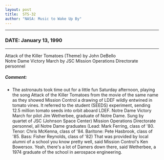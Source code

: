 ```yaml
---
layout: post
title:  STS-32
author: "NASA: Music to Wake Up By"
---
```


----
### DATE: January 13, 1990
----
Attack of the Killer Tomatoes (Theme) by John DeBello<br />Notre Dame Victory March by JSC Mission Operations Directorate personnel

##### Comment:
* The astronauts took time out for a little fun Saturday afternoon, playing the song Attack of the Killer Tomatoes from the movie of the same name as they showed Mission Control a drawing of LDEF wildly entwined in tomato vines. It referred to the student  (SEEDS) experiment, sending 12.5 million tomato seeds into orbit aboard LDEF.
Notre Dame Victory March for pilot Jim Wetherbee, graduate of Notre Dame. Sung by quartet of JSC (Johnson Space Center) Mission Operations Directorate personnel, all Notre Dame graduates (Lead: Mark Ferring, class of '80. Tenor: Chris McKenna, class of '84. Baritone: Pete Hasbrook, class of '85. Bass: Fisher Reynolds, class of '82) That was provided by local alumni of a school you know pretty well, said Mission Control's Ken Bowersox. Yeah, there's a lot of  Damers down there, said Wetherbee, a 1974 graduate of the school in aerospace engineering.
